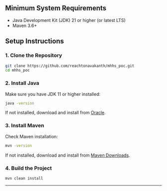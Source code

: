 ## Minimum System Requirements

- Java Development Kit (JDK) 21 or higher (or latest LTS)
- Maven 3.6+
  
## Setup Instructions

### 1. Clone the Repository

```bash
git clone https://github.com/reachtonavakanth/mhhs_poc.git
cd mhhs_poc
```

### 2. Install Java

Make sure you have JDK 11 or higher installed:
```bash
java -version
```
If not installed, download and install from [Oracle](https://www.oracle.com/java/technologies/downloads/).

### 3. Install Maven

Check Maven installation:
```bash
mvn -version
```
If not installed, download and install from [Maven Downloads](https://maven.apache.org/download.cgi).

### 4. Build the Project

```bash
mvn clean install
```

---
